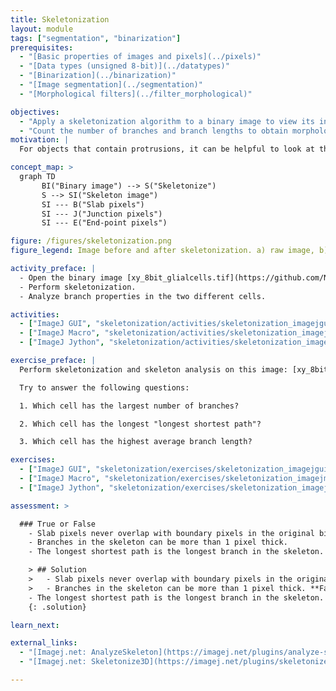 ```yaml
---
title: Skeletonization
layout: module
tags: ["segmentation", "binarization"]
prerequisites:
  - "[Basic properties of images and pixels](../pixels)"
  - "[Data types (unsigned 8-bit)](../datatypes)"
  - "[Binarization](../binarization)"
  - "[Image segmentation](../segmentation)"
  - "[Morphological filters](../filter_morphological)"

objectives:
  - "Apply a skeletonization algorithm to a binary image to view its internal skeleton"
  - "Count the number of branches and branch lengths to obtain morphological information from the image"
motivation: |
  For objects that contain protrusions, it can be helpful to look at the object's internal skeleton. This reveals the inner branches that make up the object. Measuring the number of branches and their lengths can provide useful morphological information of irregularly shaped objects with protrusions, such as glial cells. Skeletonization algorithms work by applying sequential erosions to remove pixels from the boundary of the objects to the center, stopping when the remaining structure is only one pixel wide.

concept_map: >
  graph TD
       BI("Binary image") --> S("Skeletonize")
       S --> SI("Skeleton image")
       SI --- B("Slab pixels")
       SI --- J("Junction pixels")
       SI --- E("End-point pixels")

figure: /figures/skeletonization.png
figure_legend: Image before and after skeletonization. a) raw image, b) binary image, c) skeleton image, d) tagged skeleton showing slab pixels (dark purple), junction pixels (cyan), and end-point pixels (pink). Examples of different skeleton pixels are indicated by arrows in the corresponding colors.

activity_preface: |
  - Open the binary image [xy_8bit_glialcells.tif](https://github.com/NEUBIAS/training-resources/raw/master/image_data/xy_8bit_glialcells.tif).
  - Perform skeletonization.
  - Analyze branch properties in the two different cells.

activities:
  - ["ImageJ GUI", "skeletonization/activities/skeletonization_imagejgui.md", "markdown"]
  - ["ImageJ Macro", "skeletonization/activities/skeletonization_imagejmacro.ijm", "java"]
  - ["ImageJ Jython", "skeletonization/activities/skeletonization_imagej-jython.py", "python"]

exercise_preface: |
  Perform skeletonization and skeleton analysis on this image: [xy_8bit_glialcells2.tif](https://github.com/NEUBIAS/training-resources/raw/master/image_data/xy_8bit_glialcells2.tif).

  Try to answer the following questions:

  1. Which cell has the largest number of branches?

  2. Which cell has the longest "longest shortest path"?

  3. Which cell has the highest average branch length?

exercises:
  - ["ImageJ GUI", "skeletonization/exercises/skeletonization_imagejgui.md", "markdown"]
  - ["ImageJ Macro", "skeletonization/exercises/skeletonization_imagejmacro.md", "java"]
  - ["ImageJ Jython", "skeletonization/exercises/skeletonization_imagej-Jython.md", "python"]

assessment: >

  ### True or False
    - Slab pixels never overlap with boundary pixels in the original binary image.
    - Branches in the skeleton can be more than 1 pixel thick.
    - The longest shortest path is the longest branch in the skeleton.

    > ## Solution
    >   - Slab pixels never overlap with boundary pixels in the original binary image. **True**
    >   - Branches in the skeleton can be more than 1 pixel thick. **False. They can be longer than 1 pixel, but the branch thickness is always 1 pixel.**
    - The longest shortest path is the longest branch in the skeleton. **False**
    {: .solution}

learn_next:

external_links:
  - "[Imagej.net: AnalyzeSkeleton](https://imagej.net/plugins/analyze-skeleton/)"
  - "[Imagej.net: Skeletonize3D](https://imagej.net/plugins/skeletonize3d)"

---
```

